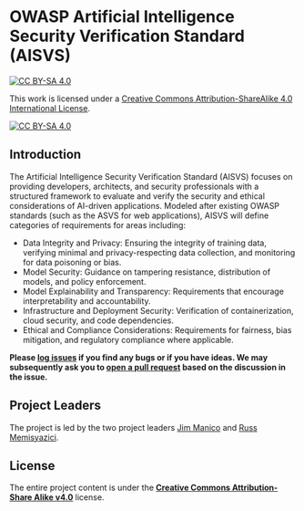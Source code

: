 # OWASP Artificial Intelligence Security Verification Standard (AISVS)

[![CC BY-SA 4.0][cc-by-sa-shield]][cc-by-sa]

This work is licensed under a
[Creative Commons Attribution-ShareAlike 4.0 International License][cc-by-sa].

[![CC BY-SA 4.0][cc-by-sa-image]][cc-by-sa]

[cc-by-sa]: http://creativecommons.org/licenses/by-sa/4.0/
[cc-by-sa-image]: https://licensebuttons.net/l/by-sa/4.0/88x31.png
[cc-by-sa-shield]: https://img.shields.io/badge/License-CC%20BY--SA%204.0-blue.svg

## Introduction

The Artificial Intelligence Security Verification Standard (AISVS) focuses on providing developers, architects, and security professionals with a structured framework to evaluate and verify the security and ethical considerations of AI-driven applications. Modeled after existing OWASP standards (such as the ASVS for web applications), AISVS will define categories of requirements for areas including:

* Data Integrity and Privacy: Ensuring the integrity of training data, verifying minimal and privacy-respecting data collection, and monitoring for data poisoning or bias.
* Model Security: Guidance on tampering resistance, distribution of models, and policy enforcement.
* Model Explainability and Transparency: Requirements that encourage interpretability and accountability.
* Infrastructure and Deployment Security: Verification of containerization, cloud security, and code dependencies.
* Ethical and Compliance Considerations: Requirements for fairness, bias mitigation, and regulatory compliance where applicable.

**Please [log issues](https://github.com/OWASP/ASIVS/issues) if you find any bugs or if you have ideas. We may subsequently ask you to [open a pull request](https://github.com/OWASP/AISVS/pulls) based on the discussion in the issue.**

## Project Leaders

The project is led by the two project leaders [Jim Manico](https://github.com/jmanico) and [Russ Memisyazici](https://github.com/vtknightmare).

## License

The entire project content is under the **[Creative Commons Attribution-Share Alike v4.0](https://creativecommons.org/licenses/by-sa/4.0/)** license.
